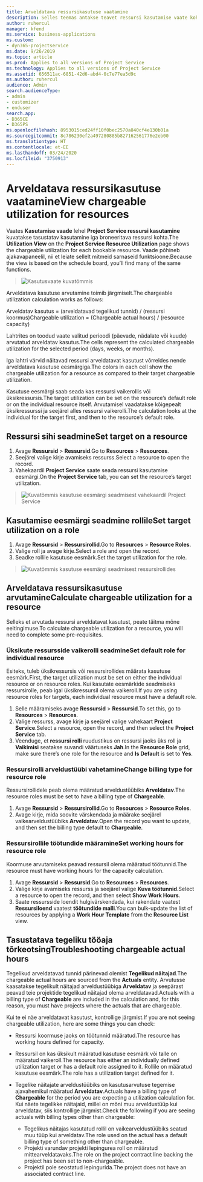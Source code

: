 ```yaml
---
title: Arveldatava ressursikasutuse vaatamine
description: Selles teemas antakse teavet ressursi kasutamise vaate kohta.
author: ruhercul
manager: kfend
ms.service: business-applications
ms.custom:
- dyn365-projectservice
ms.date: 9/26/2019
ms.topic: article
ms.prod: Applies to all versions of Project Service
ms.technology: Applies to all versions of Project Service
ms.assetid: 656511ac-6851-42d6-abd4-0c7e77ea5d9c
ms.author: ruhercul
audience: Admin
search.audienceType:
- admin
- customizer
- enduser
search.app:
- D365CE
- D365PS
ms.openlocfilehash: 8953015ced24ff10f0bec2570a840cf4e130b01a
ms.sourcegitcommit: 8c786230ef2a497280885b827162561776e2eb00
ms.translationtype: HT
ms.contentlocale: et-EE
ms.lasthandoff: 03/24/2020
ms.locfileid: "3750913"
---
```

# <a name="view-chargeable-utilization-for-resources"></a><span data-ttu-id="f85e6-103">Arveldatava ressursikasutuse vaatamine</span><span class="sxs-lookup"><span data-stu-id="f85e6-103">View chargeable utilization for resources</span></span>
 
<span data-ttu-id="f85e6-104">Vaates **Kasutamise vaade** lehel **Project Service ressursi kasutamine** kuvatakse tasustatav kasutamine iga broneeritava ressursi kohta.</span><span class="sxs-lookup"><span data-stu-id="f85e6-104">The **Utilization View** on the **Project Service Resource Utilization** page shows the chargeable utilization for each bookable resource.</span></span> <span data-ttu-id="f85e6-105">Vaade põhineb ajakavapaneelil, nii et leiate sellelt mitmeid sarnaseid funktsioone.</span><span class="sxs-lookup"><span data-stu-id="f85e6-105">Because the view is based on the schedule board, you’ll find many of the same functions.</span></span>

> ![Kasutusvaate kuvatõmmis](media/FAQ-utilization-1.png)
 

<span data-ttu-id="f85e6-107">Arveldatava kasutuse arvutamine toimib järgmiselt.</span><span class="sxs-lookup"><span data-stu-id="f85e6-107">The chargeable utilization calculation works as follows:</span></span>

   <span data-ttu-id="f85e6-108">Arveldatav kasutus = (arveldatavad tegelikud tunnid) / (ressursi koormus)</span><span class="sxs-lookup"><span data-stu-id="f85e6-108">Chargeable utilization = (Chargeable actual hours) / (resource capacity)</span></span>

<span data-ttu-id="f85e6-109">Lahtrites on toodud vaate valitud perioodi (päevade, nädalate või kuude) arvutatud arveldatav kasutus.</span><span class="sxs-lookup"><span data-stu-id="f85e6-109">The cells represent the calculated chargeable utilization for the selected period (days, weeks, or months).</span></span>

<span data-ttu-id="f85e6-110">Iga lahtri värvid näitavad ressursi arveldatavat kasutust võrreldes nende arveldatava kasutuse eesmärgiga.</span><span class="sxs-lookup"><span data-stu-id="f85e6-110">The colors in each cell show the chargeable utilization for a resource as compared to their target chargeable utilization.</span></span> 

<span data-ttu-id="f85e6-111">Kasutuse eesmärgi saab seada kas ressursi vaikerollis või üksikressursis.</span><span class="sxs-lookup"><span data-stu-id="f85e6-111">The target utilization can be set on the resource’s default role or on the individual resource itself.</span></span> <span data-ttu-id="f85e6-112">Arvutamisel vaadatakse kõigepealt üksikressurssi ja seejärel alles ressursi vaikerolli.</span><span class="sxs-lookup"><span data-stu-id="f85e6-112">The calculation looks at the individual for the target first, and then to the resource’s default role.</span></span>

## <a name="set-target-on-a-resource"></a><span data-ttu-id="f85e6-113">Ressursi sihi seadmine</span><span class="sxs-lookup"><span data-stu-id="f85e6-113">Set target on a resource</span></span>

1. <span data-ttu-id="f85e6-114">Avage **Ressursid** \> **Ressursid**.</span><span class="sxs-lookup"><span data-stu-id="f85e6-114">Go to **Resources** \> **Resources**.</span></span> 
2. <span data-ttu-id="f85e6-115">Seejärel valige kirje avamiseks ressurss.</span><span class="sxs-lookup"><span data-stu-id="f85e6-115">Select a resource to open the record.</span></span> 
3. <span data-ttu-id="f85e6-116">Vahekaardil **Project Service** saate seada ressursi kasutamise eesmärgi.</span><span class="sxs-lookup"><span data-stu-id="f85e6-116">On the **Project Service** tab, you can set the resource’s target utilization.</span></span>

> ![Kuvatõmmis kasutuse eesmärgi seadmisest vahekaardil Project Service](media/FAQ-utilization-2.png)
 
## <a name="set-target-utilization-on-a-role"></a><span data-ttu-id="f85e6-118">Kasutamise eesmärgi seadmine rollile</span><span class="sxs-lookup"><span data-stu-id="f85e6-118">Set target utilization on a role</span></span>

1. <span data-ttu-id="f85e6-119">Avage **Ressursid** \> **Ressursirollid**.</span><span class="sxs-lookup"><span data-stu-id="f85e6-119">Go to **Resources** \> **Resource Roles**.</span></span> 
2. <span data-ttu-id="f85e6-120">Valige roll ja avage kirje.</span><span class="sxs-lookup"><span data-stu-id="f85e6-120">Select a role and open the record.</span></span> 
3. <span data-ttu-id="f85e6-121">Seadke rollile kasutuse eesmärk.</span><span class="sxs-lookup"><span data-stu-id="f85e6-121">Set the target utilization for the role.</span></span>

> ![Kuvatõmmis kasutuse eesmärgi seadmisest ressursirollides](media/FAQ-utilization-3.png)
 
## <a name="calculate-chargeable-utilization-for-a-resource"></a><span data-ttu-id="f85e6-123">Arveldatava ressursikasutuse arvutamine</span><span class="sxs-lookup"><span data-stu-id="f85e6-123">Calculate chargeable utilization for a resource</span></span>

<span data-ttu-id="f85e6-124">Selleks et arvutada ressursi arveldatavat kasutust, peate täitma mõne eeltingimuse.</span><span class="sxs-lookup"><span data-stu-id="f85e6-124">To calculate chargeable utilization for a resource, you will need to complete some pre-requisites.</span></span> 

### <a name="set-default-role-for-individual-resource"></a><span data-ttu-id="f85e6-125">Üksikute ressursside vaikerolli seadmine</span><span class="sxs-lookup"><span data-stu-id="f85e6-125">Set default role for individual resource</span></span>

<span data-ttu-id="f85e6-126">Esiteks, tuleb üksikressursis või ressursirollides määrata kasutuse eesmärk.</span><span class="sxs-lookup"><span data-stu-id="f85e6-126">First, the target utilization must be set on either the individual resource or on resource roles.</span></span> <span data-ttu-id="f85e6-127">Kui kasutate eesmärkide seadmiseks ressursirolle, peab igal üksikressursil olema vaikeroll.</span><span class="sxs-lookup"><span data-stu-id="f85e6-127">If you are using resource roles for targets, each individual resource must have a default role.</span></span> 

1. <span data-ttu-id="f85e6-128">Selle määramiseks avage **Ressursid** \> **Ressursid**.</span><span class="sxs-lookup"><span data-stu-id="f85e6-128">To set this, go to **Resources** \> **Resources**.</span></span> 
2. <span data-ttu-id="f85e6-129">Valige ressurss, avage kirje ja seejärel valige vahekaart **Project Service**.</span><span class="sxs-lookup"><span data-stu-id="f85e6-129">Select a resource, open the record, and then select the **Project Service** tab.</span></span> 
3. <span data-ttu-id="f85e6-130">Veenduge, et **ressursi rolli** ruudustikus on ressursi jaoks üks roll ja **Vaikimisi** seatakse suvandi väärtuseks **Jah**.</span><span class="sxs-lookup"><span data-stu-id="f85e6-130">In the **Resource Role** grid, make sure there’s one role for the resource and **Is Default** is set to **Yes**.</span></span>
 
### <a name="change-billing-type-for-resource-role"></a><span data-ttu-id="f85e6-131">Ressursirolli arveldustüübi vahetamine</span><span class="sxs-lookup"><span data-stu-id="f85e6-131">Change billing type for resource role</span></span>

<span data-ttu-id="f85e6-132">Ressursirollidele peab olema määratud arveldustüübiks **Arveldatav**.</span><span class="sxs-lookup"><span data-stu-id="f85e6-132">The resource roles must be set to have a billing type of **Chargeable**.</span></span> 

1. <span data-ttu-id="f85e6-133">Avage **Ressursid** \> **Ressursirollid**.</span><span class="sxs-lookup"><span data-stu-id="f85e6-133">Go to **Resources** \> **Resource Roles**.</span></span> 
2. <span data-ttu-id="f85e6-134">Avage kirje, mida soovite värskendada ja määrake seejärel vaikearveldustüübiks **Arveldatav**.</span><span class="sxs-lookup"><span data-stu-id="f85e6-134">Open the record you want to update, and then set the billing type default to **Chargeable**.</span></span>

### <a name="set-working-hours-for-resource-role"></a><span data-ttu-id="f85e6-135">Ressursirollile töötundide määramine</span><span class="sxs-lookup"><span data-stu-id="f85e6-135">Set working hours for resource role</span></span>
 
<span data-ttu-id="f85e6-136">Koormuse arvutamiseks peavad ressursil olema määratud töötunnid.</span><span class="sxs-lookup"><span data-stu-id="f85e6-136">The resource must have working hours for the capacity calculation.</span></span> 

1. <span data-ttu-id="f85e6-137">Avage **Ressursid** \> **Ressursid**.</span><span class="sxs-lookup"><span data-stu-id="f85e6-137">Go to **Resources** \> **Resources**.</span></span> 
2. <span data-ttu-id="f85e6-138">Valige kirje avamiseks ressurss ja seejärel valige **Kuva töötunnid**.</span><span class="sxs-lookup"><span data-stu-id="f85e6-138">Select a resource to open the record, and then select **Show Work Hours**.</span></span> 
3. <span data-ttu-id="f85e6-139">Saate ressursside loendit hulgivärskendada, kui rakendate vaatest **Ressursiloend** vaatest **töötundide malli**.</span><span class="sxs-lookup"><span data-stu-id="f85e6-139">You can bulk-update the list of resources by applying a **Work Hour Template** from the **Resource List** view.</span></span>

## <a name="troubleshooting-chargeable-actual-hours"></a><span data-ttu-id="f85e6-140">Tasustatava tegeliku tööaja tõrkeotsing</span><span class="sxs-lookup"><span data-stu-id="f85e6-140">Troubleshooting chargeable actual hours</span></span>

<span data-ttu-id="f85e6-141">Tegelikud arveldatavad tunnid pärinevad olemist **Tegelikud näitajad**.</span><span class="sxs-lookup"><span data-stu-id="f85e6-141">The chargeable actual hours are sourced from the **Actuals** entity.</span></span> <span data-ttu-id="f85e6-142">Arvutusse kaasatakse tegelikult näitajad arveldustüübiga **Arveldatav** ja seepärast peavad teie projektide tegelikud näitajad olema arveldatavad.</span><span class="sxs-lookup"><span data-stu-id="f85e6-142">Actuals with a billing type of **Chargeable** are included in the calculation and, for this reason, you must have projects where the actuals that are chargeable.</span></span>

<span data-ttu-id="f85e6-143">Kui te ei näe arveldatavat kasutust, kontrollige järgmist.</span><span class="sxs-lookup"><span data-stu-id="f85e6-143">If you are not seeing chargeable utilization, here are some things you can check:</span></span>

- <span data-ttu-id="f85e6-144">Ressursi koormuse jaoks on töötunnid määratud.</span><span class="sxs-lookup"><span data-stu-id="f85e6-144">The resource has working hours defined for capacity.</span></span>
- <span data-ttu-id="f85e6-145">Ressursil on kas üksikult määratud kasutuse eesmärk või talle on määratud vaikeroll.</span><span class="sxs-lookup"><span data-stu-id="f85e6-145">The resource has either an individually defined utilization target or has a default role assigned to it.</span></span> <span data-ttu-id="f85e6-146">Rollile on määratud kasutuse eesmärk.</span><span class="sxs-lookup"><span data-stu-id="f85e6-146">The role has a utilization target defined for it.</span></span>
- <span data-ttu-id="f85e6-147">Tegelike näitajate arveldustüübiks on kasutusarvutuse tegemise ajavahemikul määratud **Arveldatav**.</span><span class="sxs-lookup"><span data-stu-id="f85e6-147">Actuals have a billing type of **Chargeable** for the period you are expecting a utilization calculation for.</span></span> <span data-ttu-id="f85e6-148">Kui näete tegelikke näitajaid, millel on mõni muu arveldustüüp kui arveldatav, siis kontrollige järgmist.</span><span class="sxs-lookup"><span data-stu-id="f85e6-148">Check the following if you are seeing actuals with billing types other than chargeable:</span></span>

  - <span data-ttu-id="f85e6-149">Tegelikus näitajas kasutatud rollil on vaikearveldustüübiks seatud muu tüüp kui arveldatav.</span><span class="sxs-lookup"><span data-stu-id="f85e6-149">The role used on the actual has a default billing type of something other than chargeable.</span></span>
  - <span data-ttu-id="f85e6-150">Projekti varundav projekti lepingurea roll on määratud mittearveldatavaks.</span><span class="sxs-lookup"><span data-stu-id="f85e6-150">The role on the project contract line backing the project has been set to non-chargeable.</span></span>
  - <span data-ttu-id="f85e6-151">Projektil pole seostatud lepingurida.</span><span class="sxs-lookup"><span data-stu-id="f85e6-151">The project does not have an associated contract line.</span></span>

